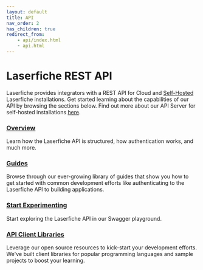 ```yaml
---
layout: default
title: API
nav_order: 2
has_children: true
redirect_from:
    - api/index.html
    - api.html
---
```

<!--Copyright (c) Laserfiche.
Licensed under the MIT License. See LICENSE in the project root for license information.-->

# Laserfiche REST API

Laserfiche provides integrators with a REST API for Cloud and [Self-Hosted](/api/server/index.html) Laserfiche installations.  Get started learning about the capabilities of our API by browsing the sections below.  Find out more about our API Server for self-hosted installations [here](/api/server/index.html).


### [Overview](/guides/guide_overview-of-the-laserfiche-api.html)

Learn how the Laserfiche API is structured, how authentication works, and much more.

### [Guides](/guides/index.html)

Browse through our ever-growing library of guides that show you how to get started with common development efforts like authenticating to the Laserfiche API to building applications.

### [Start Experimenting](playground.html)

Start exploring the Laserfiche API in our Swagger playground.

### [API Client Libraries](/libraries/index.html)

Leverage our open source resources to kick-start your development efforts.  We've built client libraries for popular programming languages and sample projects to boost your learning.